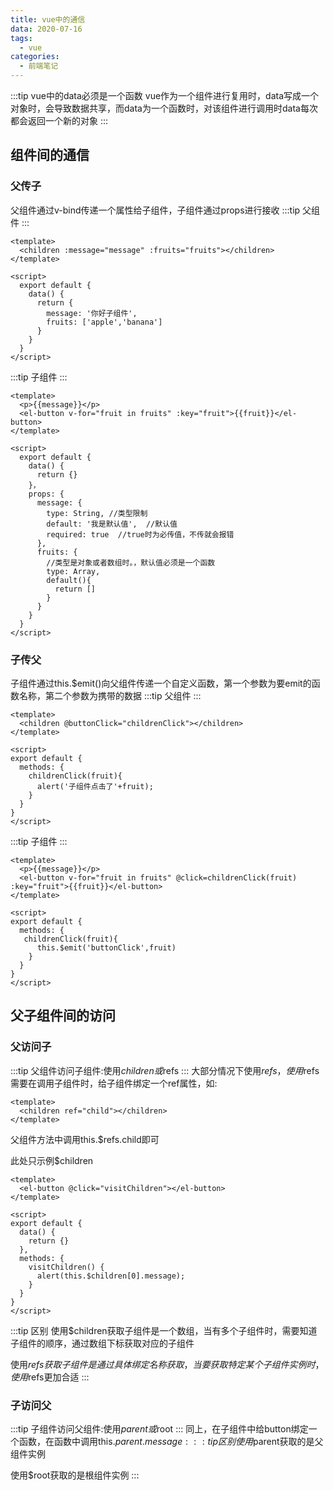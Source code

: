 ```yaml
---
title: vue中的通信
data: 2020-07-16
tags:
  - vue
categories:
  - 前端笔记 
---
```


:::tip vue中的data必须是一个函数
vue作为一个组件进行复用时，data写成一个对象时，会导致数据共享，而data为一个函数时，对该组件进行调用时data每次都会返回一个新的对象
:::

## 组件间的通信
### 父传子
父组件通过v-bind传递一个属性给子组件，子组件通过props进行接收
:::tip
父组件
:::
```vue
<template>
  <children :message="message" :fruits="fruits"></children>
</template>

<script>
  export default {
    data() {
      return {
        message: '你好子组件',
        fruits: ['apple','banana']
      }
    }
  }
</script>
```

:::tip
子组件
:::
```vue
<template>
  <p>{{message}}</p>
  <el-button v-for="fruit in fruits" :key="fruit">{{fruit}}</el-button>
</template>

<script>
  export default {
    data() {
      return {}
    }，
    props: {
      message: {
        type: String, //类型限制
        default: '我是默认值',  //默认值
        required: true  //true时为必传值，不传就会报错
      },
      fruits: {
        //类型是对象或者数组时。，默认值必须是一个函数
        type: Array,
        default(){
          return []
        }
      }
    }
  }
</script>
```

### 子传父
子组件通过this.$emit()向父组件传递一个自定义函数，第一个参数为要emit的函数名称，第二个参数为携带的数据
:::tip
父组件
:::
```vue
<template>
  <children @buttonClick="childrenClick"></children>
</template>

<script>
export default {
  methods: {
    childrenClick(fruit){
      alert('子组件点击了'+fruit);
    }
  }
}
</script>
```

:::tip
子组件
:::

```vue
<template>
  <p>{{message}}</p>
  <el-button v-for="fruit in fruits" @click=childrenClick(fruit) :key="fruit">{{fruit}}</el-button>
</template>

<script>
export default {
  methods: {
   childrenClick(fruit){
      this.$emit('buttonClick',fruit)
    }
  }
}
</script>
```

## 父子组件间的访问
### 父访问子
:::tip 
父组件访问子组件:使用$children或$refs
:::
大部分情况下使用$refs，使用$refs需要在调用子组件时，给子组件绑定一个ref属性，如:
```vue
<template>
  <children ref="child"></children>
</template>
```
父组件方法中调用this.$refs.child即可

此处只示例$children
```vue
<template>
  <el-button @click="visitChildren"></el-button>
</template>

<script>
export default {
  data() {
    return {}
  },
  methods: {
    visitChildren() {
      alert(this.$children[0].message);
    }
  }
}
</script>
```
:::tip 区别
使用$children获取子组件是一个数组，当有多个子组件时，需要知道子组件的顺序，通过数组下标获取对应的子组件

使用$refs获取子组件是通过具体绑定名称获取，当要获取特定某个子组件实例时，使用$refs更加合适
:::

### 子访问父
:::tip
子组件访问父组件:使用$parent或$root
:::
同上，在子组件中给button绑定一个函数，在函数中调用this.$parent.message
:::tip 区别
使用$parent获取的是父组件实例

使用$root获取的是根组件实例
:::